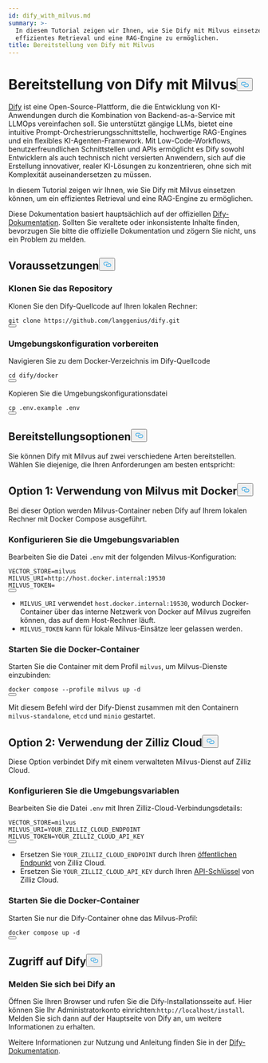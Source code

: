 ```yaml
---
id: dify_with_milvus.md
summary: >-
  In diesem Tutorial zeigen wir Ihnen, wie Sie Dify mit Milvus einsetzen, um ein
  effizientes Retrieval und eine RAG-Engine zu ermöglichen.
title: Bereitstellung von Dify mit Milvus
---
```

<h1 id="Deploying-Dify-with-Milvus" class="common-anchor-header">Bereitstellung von Dify mit Milvus<button data-href="#Deploying-Dify-with-Milvus" class="anchor-icon" translate="no">
      <svg translate="no"
        aria-hidden="true"
        focusable="false"
        height="20"
        version="1.1"
        viewBox="0 0 16 16"
        width="16"
      >
        <path
          fill="#0092E4"
          fill-rule="evenodd"
          d="M4 9h1v1H4c-1.5 0-3-1.69-3-3.5S2.55 3 4 3h4c1.45 0 3 1.69 3 3.5 0 1.41-.91 2.72-2 3.25V8.59c.58-.45 1-1.27 1-2.09C10 5.22 8.98 4 8 4H4c-.98 0-2 1.22-2 2.5S3 9 4 9zm9-3h-1v1h1c1 0 2 1.22 2 2.5S13.98 12 13 12H9c-.98 0-2-1.22-2-2.5 0-.83.42-1.64 1-2.09V6.25c-1.09.53-2 1.84-2 3.25C6 11.31 7.55 13 9 13h4c1.45 0 3-1.69 3-3.5S14.5 6 13 6z"
        ></path>
      </svg>
    </button></h1><p><a href="https://dify.ai/">Dify</a> ist eine Open-Source-Plattform, die die Entwicklung von KI-Anwendungen durch die Kombination von Backend-as-a-Service mit LLMOps vereinfachen soll. Sie unterstützt gängige LLMs, bietet eine intuitive Prompt-Orchestrierungsschnittstelle, hochwertige RAG-Engines und ein flexibles KI-Agenten-Framework. Mit Low-Code-Workflows, benutzerfreundlichen Schnittstellen und APIs ermöglicht es Dify sowohl Entwicklern als auch technisch nicht versierten Anwendern, sich auf die Erstellung innovativer, realer KI-Lösungen zu konzentrieren, ohne sich mit Komplexität auseinandersetzen zu müssen.</p>
<p>In diesem Tutorial zeigen wir Ihnen, wie Sie Dify mit Milvus einsetzen können, um ein effizientes Retrieval und eine RAG-Engine zu ermöglichen.</p>
<div class="alert note">
<p>Diese Dokumentation basiert hauptsächlich auf der offiziellen <a href="https://docs.dify.ai/">Dify-Dokumentation</a>. Sollten Sie veraltete oder inkonsistente Inhalte finden, bevorzugen Sie bitte die offizielle Dokumentation und zögern Sie nicht, uns ein Problem zu melden.</p>
</div>
<h2 id="Prerequisites" class="common-anchor-header">Voraussetzungen<button data-href="#Prerequisites" class="anchor-icon" translate="no">
      <svg translate="no"
        aria-hidden="true"
        focusable="false"
        height="20"
        version="1.1"
        viewBox="0 0 16 16"
        width="16"
      >
        <path
          fill="#0092E4"
          fill-rule="evenodd"
          d="M4 9h1v1H4c-1.5 0-3-1.69-3-3.5S2.55 3 4 3h4c1.45 0 3 1.69 3 3.5 0 1.41-.91 2.72-2 3.25V8.59c.58-.45 1-1.27 1-2.09C10 5.22 8.98 4 8 4H4c-.98 0-2 1.22-2 2.5S3 9 4 9zm9-3h-1v1h1c1 0 2 1.22 2 2.5S13.98 12 13 12H9c-.98 0-2-1.22-2-2.5 0-.83.42-1.64 1-2.09V6.25c-1.09.53-2 1.84-2 3.25C6 11.31 7.55 13 9 13h4c1.45 0 3-1.69 3-3.5S14.5 6 13 6z"
        ></path>
      </svg>
    </button></h2><h3 id="Clone-the-Repository" class="common-anchor-header">Klonen Sie das Repository</h3><p>Klonen Sie den Dify-Quellcode auf Ihren lokalen Rechner:</p>
<pre><code translate="no" class="language-shell">git clone https://github.com/langgenius/dify.git
<button class="copy-code-btn"></button></code></pre>
<h3 id="Prepare-Environment-Configuration" class="common-anchor-header">Umgebungskonfiguration vorbereiten</h3><p>Navigieren Sie zu dem Docker-Verzeichnis im Dify-Quellcode</p>
<pre><code translate="no" class="language-shell">cd dify/docker
<button class="copy-code-btn"></button></code></pre>
<p>Kopieren Sie die Umgebungskonfigurationsdatei</p>
<pre><code translate="no" class="language-shell">cp .env.example .env
<button class="copy-code-btn"></button></code></pre>
<h2 id="Deployment-Options" class="common-anchor-header">Bereitstellungsoptionen<button data-href="#Deployment-Options" class="anchor-icon" translate="no">
      <svg translate="no"
        aria-hidden="true"
        focusable="false"
        height="20"
        version="1.1"
        viewBox="0 0 16 16"
        width="16"
      >
        <path
          fill="#0092E4"
          fill-rule="evenodd"
          d="M4 9h1v1H4c-1.5 0-3-1.69-3-3.5S2.55 3 4 3h4c1.45 0 3 1.69 3 3.5 0 1.41-.91 2.72-2 3.25V8.59c.58-.45 1-1.27 1-2.09C10 5.22 8.98 4 8 4H4c-.98 0-2 1.22-2 2.5S3 9 4 9zm9-3h-1v1h1c1 0 2 1.22 2 2.5S13.98 12 13 12H9c-.98 0-2-1.22-2-2.5 0-.83.42-1.64 1-2.09V6.25c-1.09.53-2 1.84-2 3.25C6 11.31 7.55 13 9 13h4c1.45 0 3-1.69 3-3.5S14.5 6 13 6z"
        ></path>
      </svg>
    </button></h2><p>Sie können Dify mit Milvus auf zwei verschiedene Arten bereitstellen. Wählen Sie diejenige, die Ihren Anforderungen am besten entspricht:</p>
<h2 id="Option-1-Using-Milvus-with-Docker" class="common-anchor-header">Option 1: Verwendung von Milvus mit Docker<button data-href="#Option-1-Using-Milvus-with-Docker" class="anchor-icon" translate="no">
      <svg translate="no"
        aria-hidden="true"
        focusable="false"
        height="20"
        version="1.1"
        viewBox="0 0 16 16"
        width="16"
      >
        <path
          fill="#0092E4"
          fill-rule="evenodd"
          d="M4 9h1v1H4c-1.5 0-3-1.69-3-3.5S2.55 3 4 3h4c1.45 0 3 1.69 3 3.5 0 1.41-.91 2.72-2 3.25V8.59c.58-.45 1-1.27 1-2.09C10 5.22 8.98 4 8 4H4c-.98 0-2 1.22-2 2.5S3 9 4 9zm9-3h-1v1h1c1 0 2 1.22 2 2.5S13.98 12 13 12H9c-.98 0-2-1.22-2-2.5 0-.83.42-1.64 1-2.09V6.25c-1.09.53-2 1.84-2 3.25C6 11.31 7.55 13 9 13h4c1.45 0 3-1.69 3-3.5S14.5 6 13 6z"
        ></path>
      </svg>
    </button></h2><p>Bei dieser Option werden Milvus-Container neben Dify auf Ihrem lokalen Rechner mit Docker Compose ausgeführt.</p>
<h3 id="Configure-Environment-Variables" class="common-anchor-header">Konfigurieren Sie die Umgebungsvariablen</h3><p>Bearbeiten Sie die Datei <code translate="no">.env</code> mit der folgenden Milvus-Konfiguration:</p>
<pre><code translate="no">VECTOR_STORE=milvus
MILVUS_URI=http://host.docker.internal:19530
MILVUS_TOKEN=
<button class="copy-code-btn"></button></code></pre>
<div class="alert note">
<ul>
<li><code translate="no">MILVUS_URI</code> verwendet <code translate="no">host.docker.internal:19530</code>, wodurch Docker-Container über das interne Netzwerk von Docker auf Milvus zugreifen können, das auf dem Host-Rechner läuft.</li>
<li><code translate="no">MILVUS_TOKEN</code> kann für lokale Milvus-Einsätze leer gelassen werden.</li>
</ul>
</div>
<h3 id="Start-the-Docker-Containers" class="common-anchor-header">Starten Sie die Docker-Container</h3><p>Starten Sie die Container mit dem Profil <code translate="no">milvus</code>, um Milvus-Dienste einzubinden:</p>
<pre><code translate="no" class="language-shell">docker compose --profile milvus up -d
<button class="copy-code-btn"></button></code></pre>
<p>Mit diesem Befehl wird der Dify-Dienst zusammen mit den Containern <code translate="no">milvus-standalone</code>, <code translate="no">etcd</code> und <code translate="no">minio</code> gestartet.</p>
<h2 id="Option-2-Using-Zilliz-Cloud" class="common-anchor-header">Option 2: Verwendung der Zilliz Cloud<button data-href="#Option-2-Using-Zilliz-Cloud" class="anchor-icon" translate="no">
      <svg translate="no"
        aria-hidden="true"
        focusable="false"
        height="20"
        version="1.1"
        viewBox="0 0 16 16"
        width="16"
      >
        <path
          fill="#0092E4"
          fill-rule="evenodd"
          d="M4 9h1v1H4c-1.5 0-3-1.69-3-3.5S2.55 3 4 3h4c1.45 0 3 1.69 3 3.5 0 1.41-.91 2.72-2 3.25V8.59c.58-.45 1-1.27 1-2.09C10 5.22 8.98 4 8 4H4c-.98 0-2 1.22-2 2.5S3 9 4 9zm9-3h-1v1h1c1 0 2 1.22 2 2.5S13.98 12 13 12H9c-.98 0-2-1.22-2-2.5 0-.83.42-1.64 1-2.09V6.25c-1.09.53-2 1.84-2 3.25C6 11.31 7.55 13 9 13h4c1.45 0 3-1.69 3-3.5S14.5 6 13 6z"
        ></path>
      </svg>
    </button></h2><p>Diese Option verbindet Dify mit einem verwalteten Milvus-Dienst auf Zilliz Cloud.</p>
<h3 id="Configure-Environment-Variables" class="common-anchor-header">Konfigurieren Sie die Umgebungsvariablen</h3><p>Bearbeiten Sie die Datei <code translate="no">.env</code> mit Ihren Zilliz-Cloud-Verbindungsdetails:</p>
<pre><code translate="no"><span class="hljs-attr">VECTOR_STORE</span>=milvus
<span class="hljs-attr">MILVUS_URI</span>=YOUR_ZILLIZ_CLOUD_ENDPOINT
<span class="hljs-attr">MILVUS_TOKEN</span>=YOUR_ZILLIZ_CLOUD_API_KEY
<button class="copy-code-btn"></button></code></pre>
<div class="alert note">
<ul>
<li>Ersetzen Sie <code translate="no">YOUR_ZILLIZ_CLOUD_ENDPOINT</code> durch Ihren <a href="https://docs.zilliz.com/docs/on-zilliz-cloud-console#free-cluster-details">öffentlichen Endpunkt</a> von Zilliz Cloud.</li>
<li>Ersetzen Sie <code translate="no">YOUR_ZILLIZ_CLOUD_API_KEY</code> durch Ihren <a href="https://docs.zilliz.com/docs/on-zilliz-cloud-console#free-cluster-details">API-Schlüssel</a> von Zilliz Cloud.</li>
</ul>
</div>
<h3 id="Start-the-Docker-Containers" class="common-anchor-header">Starten Sie die Docker-Container</h3><p>Starten Sie nur die Dify-Container ohne das Milvus-Profil:</p>
<pre><code translate="no" class="language-shell">docker compose up -d
<button class="copy-code-btn"></button></code></pre>
<h2 id="Accessing-Dify" class="common-anchor-header">Zugriff auf Dify<button data-href="#Accessing-Dify" class="anchor-icon" translate="no">
      <svg translate="no"
        aria-hidden="true"
        focusable="false"
        height="20"
        version="1.1"
        viewBox="0 0 16 16"
        width="16"
      >
        <path
          fill="#0092E4"
          fill-rule="evenodd"
          d="M4 9h1v1H4c-1.5 0-3-1.69-3-3.5S2.55 3 4 3h4c1.45 0 3 1.69 3 3.5 0 1.41-.91 2.72-2 3.25V8.59c.58-.45 1-1.27 1-2.09C10 5.22 8.98 4 8 4H4c-.98 0-2 1.22-2 2.5S3 9 4 9zm9-3h-1v1h1c1 0 2 1.22 2 2.5S13.98 12 13 12H9c-.98 0-2-1.22-2-2.5 0-.83.42-1.64 1-2.09V6.25c-1.09.53-2 1.84-2 3.25C6 11.31 7.55 13 9 13h4c1.45 0 3-1.69 3-3.5S14.5 6 13 6z"
        ></path>
      </svg>
    </button></h2><h3 id="Log-in-to-Dify" class="common-anchor-header">Melden Sie sich bei Dify an</h3><p>Öffnen Sie Ihren Browser und rufen Sie die Dify-Installationsseite auf. Hier können Sie Ihr Administratorkonto einrichten:<code translate="no">http://localhost/install</code>. Melden Sie sich dann auf der Hauptseite von Dify an, um weitere Informationen zu erhalten.</p>
<p>Weitere Informationen zur Nutzung und Anleitung finden Sie in der <a href="https://docs.dify.ai/">Dify-Dokumentation</a>.</p>
